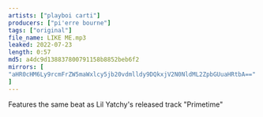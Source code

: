 ```yaml
---
artists: ["playboi carti"]
producers: ["pi'erre bourne"]
tags: ["original"]
file_name: LIKE ME.mp3
leaked: 2022-07-23
length: 0:57
md5: a4dc9d138837800791158b8852beb6f2
mirrors: [
"aHR0cHM6Ly9rcmFrZW5maWxlcy5jb20vdmlldy9DQkxjV2N0NldML2ZpbGUuaHRtbA=="
]
---
```

Features the same beat as Lil Yatchy's released track "Primetime"
